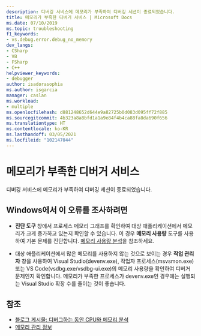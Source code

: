 ```yaml
---
description: 디버깅 서비스에 메모리가 부족하여 디버깅 세션이 종료되었습니다.
title: 메모리가 부족한 디버거 서비스 | Microsoft Docs
ms.date: 07/10/2019
ms.topic: troubleshooting
f1_keywords:
- vs.debug.error.debug_no_memory
dev_langs:
- CSharp
- VB
- FSharp
- C++
helpviewer_keywords:
- debugger
author: isadorasophia
ms.author: isgarcia
manager: caslan
ms.workload:
- multiple
ms.openlocfilehash: d881248652d644e9a82725b0d083d095ff72f885
ms.sourcegitcommit: 4b323a8a8bfd1a1a9e84f4b4ca88fa8da690f656
ms.translationtype: HT
ms.contentlocale: ko-KR
ms.lasthandoff: 03/05/2021
ms.locfileid: "102147044"
---
```

# <a name="debugger-services-running-out-of-memory"></a>메모리가 부족한 디버거 서비스
디버깅 서비스에 메모리가 부족하여 디버깅 세션이 종료되었습니다.

## <a name="to-investigate-this-error-on-windows"></a>Windows에서 이 오류를 조사하려면
- **진단 도구** 창에서 프로세스 메모리 그래프를 확인하여 대상 애플리케이션에서 메모리가 크게 증가하고 있는지 확인할 수 있습니다. 이 경우 **메모리 사용량** 도구를 사용하여 기본 문제를 진단합니다. [메모리 사용량 분석](../profiling/memory-usage.md)을 참조하세요.

- 대상 애플리케이션에서 많은 메모리를 사용하지 않는 것으로 보이는 경우 **작업 관리자** 창을 사용하여 Visual Studio(devenv.exe), 작업자 프로세스(msvsmon.exe) 또는 VS Code(vsdbg.exe/vsdbg-ui.exe)의 메모리 사용량을 확인하여 디버거 문제인지 확인합니다. 메모리가 부족한 프로세스가 devenv.exe인 경우에는 실행되는 Visual Studio 확장 수를 줄이는 것이 좋습니다.

## <a name="see-also"></a>참조
- [블로그 게시물: 디버그하는 동안 CPU와 메모리 분석](https://devblogs.microsoft.com/visualstudio/analyze-cpu-memory-while-debugging/)
- [메모리 관리 정보](/windows/win32/memory/about-memory-management)
